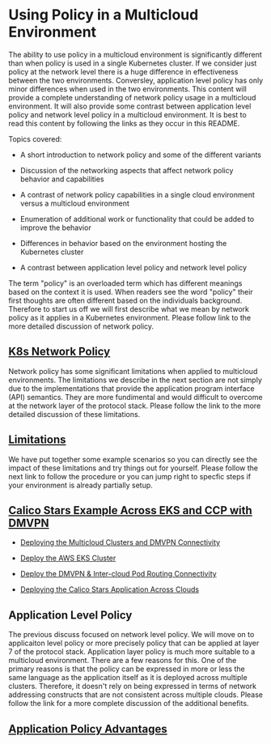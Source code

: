 
# Using Policy in a Multicloud Environment

The ability to use policy in a multicloud environment is significantly different than
when policy is used in a single Kubernetes cluster.  If we consider just policy
at the network level there is a huge difference in effectiveness between the two
environments.  Conversley, application level policy has only minor differences
when used in the two environments.  This content will provide a complete
understanding of network policy usage in a multicloud environment. It 
will also provide some contrast between application level policy and network
level policy in a multicloud environment.  It is best to read this content by
following the links as they occur in this README.

Topics covered:

* A short introduction to network policy and some of the different variants

* Discussion of the networking aspects that affect network policy behavior and capabilities

* A contrast of network policy capabilities in a single cloud environment versus a multicloud environment

* Enumeration of additional work or functionality that could be added to improve the behavior

* Differences in behavior based on the environment hosting the Kubernetes cluster

* A contrast between application level policy and network level policy

The term "policy" is an overloaded term which has different meanings based on the context it
is used.  When readers see the word "policy" their first thoughts are often different based on
the individuals background.  Therefore to start us off we will first describe what we mean by
network policy as it applies in a Kubernetes environment.  Please follow link to the more
detailed discussion of network policy. 

## [K8s Network Policy](./k8s_network_policy.md#network-policy)

Network policy has some significant limitations when applied to multicloud environments.
The limitations we describe in the next section are not simply due to the implementations
that provide the application program interface (API) semantics.  They are more
fundimental and would difficult to overcome at the network layer of the protocol
stack.  Please follow the link to the more detailed discussion of these limitations.

## [Limitations](./limitations.md#network-policy-limitations)

We have put together some example scenarios so you can directly see the impact of these limitations
and try things out for yourself.  Please follow the next link to follow the procedure or you can jump right to specfic steps if your environment is already partially setup.

## [Calico Stars Example Across EKS and CCP with DMVPN](../Multicloud%20Automation/examples/dmvpn_eks_ccp_calico_stars.md)

* [Deploying the Multicloud Clusters and DMVPN Connectivity](../Multicloud%20Automation/examples/dmvpn_eks_ccp_calico_stars.md#deploying-the-multicloud-clusters-and-dmvpn-connectivity)

* [Deploy the AWS EKS Cluster](../Multicloud%20Automation/examples/dmvpn_eks_ccp_calico_stars.md#deploy-the-aws-eks-cluster)

* [Deploy the DMVPN & Inter-cloud Pod Routing Connectivity](../Multicloud%20Automation/examples/dmvpn_eks_ccp_calico_stars.md#deploy-the-dmvpn--inter-cloud-pod-routing-connectivity)

* [Deploying the Calico Stars Application Across Clouds](../Multicloud%20Automation/examples/dmvpn_eks_ccp_calico_stars.md#deploying-the-calico-stars-application-across-clouds)

## Application Level Policy

The previous discuss focused on network level policy.  We will move on to
applicaiton level policy or more precisely policy that can be applied at layer 7
of the protocol stack. Application layer policy is much more suitable to a
multicloud environment. There are a few reasons for this. One of the primary
reasons is that the policy can be expressed in more or less the same language
as the application itself as it is deployed across multiple clusters.  Therefore,
it doesn't rely on being expressed in terms of network addressing constructs
that are not consistent across multiple clouds.  Please follow the link for a more 
complete discussion of the additional benefits.

## [Application Policy Advantages](./app_policy.md##application-level-policy)
